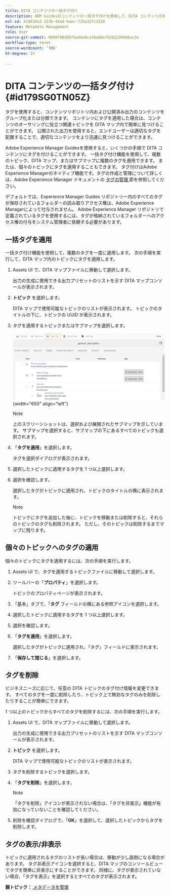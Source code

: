 ```yaml
---
title: DITA コンテンツの一括タグ付け
description: AEM Guidesのコンテンツの一括タグ付けを使用して、DITA コンテンツの検出性を向上させます。 1 つまたは複数のトピックにバルクタグを適用、削除、表示、非表示にする方法を説明します。
exl-id: 4c6639a3-333b-44ad-9aec-735a327c3320
feature: Metadata Management
role: User
source-git-commit: 9898f98d897da4da9ca76a89efd262239606ac2e
workflow-type: tm+mt
source-wordcount: '706'
ht-degree: 1%

---
```


# DITA コンテンツの一括タグ付け {#id179SG0TN05Z}

タグを使用すると、コンテンツリポジトリ内および公開済み出力のコンテンツをグループ化または分類できます。 コンテンツにタグを適用した場合は、コンテンツのオーサリングに役立つ関連トピックを DITA マップ内で簡単に見つけることができます。 公開された出力を使用すると、エンドユーザーは適切なタグを配置することで、適切なコンテンツをより迅速に見つけることができます。

Adobe Experience Manager Guidesを使用すると、いくつかの手順で DITA コンテンツにタグを付けることができます。 一括タグ付け機能を使用して、複数のトピック、DITA マップ、またはサブマップに複数のタグを適用できます。 または、個々のトピックにタグを適用することもできます。 タグ付けはAdobe Experience Managerのネイティブ機能です。タグの作成と管理について詳しくは、Adobe Experience Manager ドキュメントの [ タグの管理 ](https://experienceleague.adobe.com/docs/experience-manager-cloud-service/sites/authoring/features/tags.html?lang=en) 節を参照してください。

デフォルトでは、Experience Manager Guides リポジトリー内のすべてのタグが保存されているフォルダーの読み取りアクセス権は、Adobe Experience Managerによって付与されません。 Adobe Experience Manager リポジトリで定義されているタグを使用するには、タグが格納されているフォルダーへのアクセス権の付与をシステム管理者に依頼する必要があります。

## 一括タグを適用

一括タグ付け機能を使用して、複数のタグを一度に適用します。 次の手順を実行して、DITA マップ内のトピックにタグを適用します。

1. Assets UI で、DITA マップファイルに移動して選択します。

   出力の生成に使用できる出力プリセットのリストを示す DITA マップコンソールが表示されます。

1. **トピック** を選択します。

   DITA マップで使用可能なトピックのリストが表示されます。 トピックのタイトルの下に、トピックの UUID が表示されます。

1. タグを適用するトピックまたはサブマップを選択します。

   ![](images/apply-tags-uuid.png){width="650" align="left"}


   >[!NOTE]
   >
   > 上のスクリーンショットは、選択および展開されたサブマップを示しています。 サブマップを選択すると、サブマップの下にあるすべてのトピックも選択されます。

1. 「**タグを適用**」を選択します。

   タグを選択ダイアログが表示されます。

1. 選択したトピックに適用するタグを 1 つ以上選択します。

1. 選択を確認します。

   選択したタグがトピックに適用され、トピックのタイトルの横に表示されます。

   >[!NOTE]
   >
   > トピックにタグを追加した後に、トピックを移動または削除すると、それらのトピックのタグも削除されます。 ただし、そのトピックは削除するまでマップに残ります。


## 個々のトピックへのタグの適用

個々のトピックにタグを適用するには、次の手順を実行します。

1. Assets UI で、タグを適用するトピックファイルに移動して選択します。

1. ツールバーの「**プロパティ**」を選択します。

   トピックのプロパティページが表示されます。

1. 「基本」タブで、「**タグ** フィールドの横にある参照アイコンを選択します。

1. 選択したトピックに適用するタグを 1 つ以上選択します。

1. 選択を確認します。

1. 「**タグを適用**」を選択します。

   選択したタグがトピックに適用され、「タグ」フィールドに表示されます。

1. 「**保存して閉じる**」を選択します。


## タグを削除

ビジネスニーズに応じて、任意の DITA トピックのタグ付け情報を変更できます。 すべてのタグを一度に削除したり、トピック上で無効なタグのみを削除したりすることが簡単にできます。

1 つ以上のトピックからすべてのタグを削除するには、次の手順を実行します。

1. Assets UI で、DITA マップファイルに移動して選択します。

   出力の生成に使用できる出力プリセットのリストを示す DITA マップコンソールが表示されます。

1. **トピック** を選択します。

   DITA マップで使用可能なトピックのリストが表示されます。

1. タグを削除するトピックを選択します。

1. 「**タグを削除**」を選択します。

   >[!NOTE]
   >
   > 「タグを削除」アイコンが表示されない場合は、「タグを非表示」機能が有効になっていないことを確認してください。

1. 削除を確認ダイアログで、「**OK**」を選択して、選択したトピックからタグを削除します。


## タグの表示/非表示

トピックに適用されるタグのリストが長い場合は、移動が少し面倒になる場合があります。 タグ非表示アイコンを選択すると、DITA マップのコンソールビューでタグを簡単に非表示にすることができます。 同様に、タグが表示されていない場合、「タグを表示」を選択するとすべてのタグが表示されます。

**親トピック：**[ メタデータを管理 ](manage-metadata.md)
